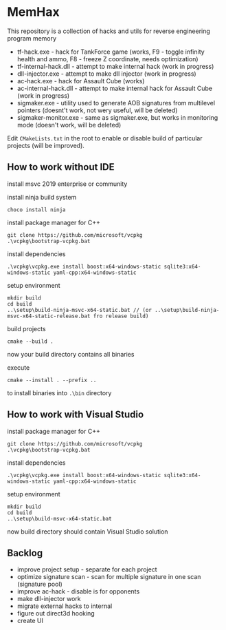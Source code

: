 # MemHax
This repository is a collection of hacks and utils for reverse engineering program memory

- tf-hack.exe - hack for TankForce game (works, F9 - toggle infinity health and ammo, F8 - freeze Z coordinate, needs optimization)
- tf-internal-hack.dll - attempt to make internal hack (work in progress)
- dll-injector.exe - attempt to make dll injector (work in progress)
- ac-hack.exe - hack for Assault Cube (works)
- ac-internal-hack.dll - attempt to make internal hack for Assault Cube (work in progress)
- sigmaker.exe - utility used to generate AOB signatures from multilevel pointers (doesnt't work, not wery useful, will be deleted)
- sigmaker-monitor.exe - same as sigmaker.exe, but works in monitoring mode (doesn't work, will be deleted)

Edit `CMakeLists.txt` in the root to enable or disable build of particular projects (will be improved).

## How to work without IDE

install msvc 2019 enterprise or community

install ninja build system

```
choco install ninja
```

install package manager for C++

```
git clone https://github.com/microsoft/vcpkg
.\vcpkg\bootstrap-vcpkg.bat
```

install dependencies

```
.\vcpkg\vcpkg.exe install boost:x64-windows-static sqlite3:x64-windows-static yaml-cpp:x64-windows-static
```

setup environment

```
mkdir build
cd build
..\setup\build-ninja-msvc-x64-static.bat // (or ..\setup\build-ninja-msvc-x64-static-release.bat fro release build)
```

build projects

```
cmake --build .
```

now your build directory contains all binaries

execute 

```
cmake --install . --prefix ..
```

to install binaries into `.\bin` directory

## How to work with Visual Studio


install package manager for C++

```
git clone https://github.com/microsoft/vcpkg
.\vcpkg\bootstrap-vcpkg.bat
```

install dependencies

```
.\vcpkg\vcpkg.exe install boost:x64-windows-static sqlite3:x64-windows-static yaml-cpp:x64-windows-static
```

setup environment

```
mkdir build
cd build
..\setup\build-msvc-x64-static.bat
```

now build directory should contain Visual Studio solution

## Backlog

- improve project setup - separate for each project
- optimize signature scan - scan for multiple signature in one scan (signature pool)
- improve ac-hack - disable is for opponents
- make dll-injector work
- migrate external hacks to internal
- figure out direct3d hooking
- create UI
